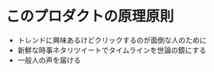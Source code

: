 このプロダクトの原理原則
========================

- トレンドに興味あるけどクリックするのが面倒な人のために
- 新鮮な時事ネタリツイートでタイムラインを世論の鏡にする
- 一般人の声を届ける
